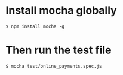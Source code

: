 # Install mocha globally

```
$ npm install mocha -g 
```

# Then run the test file
```
$ mocha test/online_payments.spec.js
```